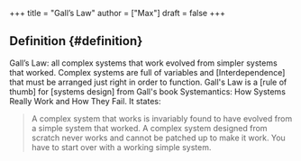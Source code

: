+++
title = "Gall’s Law"
author = ["Max"]
draft = false
+++

## Definition {#definition}

Gall’s Law: all complex systems that work evolved from simpler systems that
worked. Complex systems are full of variables and [Interdependence] that must be arranged just right in order to function.
Gall's Law is a  [rule of thumb] for  [systems design] from Gall's book <span class="underline">Systemantics: How Systems Really Work and How They Fail</span>. It states:

> A complex system that works is invariably found to have evolved from a simple system that worked. A complex system designed from scratch never works and cannot be patched up to make it work. You have to start over with a working simple system.